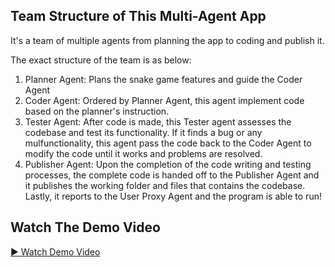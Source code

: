 ## Team Structure of This Multi-Agent App
It's a team of multiple agents from planning the app to coding and publish it.

The exact structure of the team is as below:
1. Planner Agent: Plans the snake game features and guide the Coder Agent
2. Coder Agent: Ordered by Planner Agent, this agent implement code based on the planner's instruction.
3. Tester Agent: After code is made, this Tester agent assesses the codebase and test its functionality. If it finds a bug or any mulfunctionality, this agent pass the code back to the Coder Agent to modify the code until it works and problems are resolved.
4. Publisher Agent: Upon the completion of the code writing and testing processes, the complete code is handed off to the Publisher Agent and it publishes the working folder and files that contains the codebase. Lastly, it reports to the User Proxy Agent and the program is able to run! 

## Watch The Demo Video
[▶ Watch Demo Video](assets/multi_agent_team_building_snake_game.mp4)

